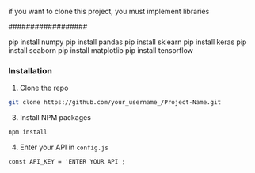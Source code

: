 if you want to clone this project, you must implement libraries

##################

pip install numpy
pip install pandas
pip install sklearn
pip install keras
pip install seaborn
pip install matplotlib
pip install tensorflow


### Installation


1. Clone the repo
```sh
git clone https://github.com/your_username_/Project-Name.git
```
3. Install NPM packages
```sh
npm install
```
4. Enter your API in `config.js`
```JS
const API_KEY = 'ENTER YOUR API';
```

